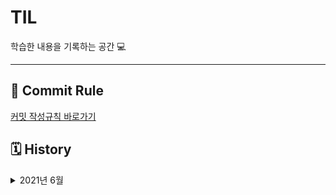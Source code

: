 # TIL
학습한 내용을 기록하는 공간 💻

---
## 🔏 Commit Rule
[커밋 작성규칙 바로가기](https://github.com/sonsurim/TIL/blob/main/Rules/TIL_Rules.md)


## 🗓 History

<details>
<summary> 2021년 6월 </summary>

#### 6월 19일

- [x] [TIL 저장소 정리](https://github.com/sonsurim/TIL)
- [ ] [ES6로 CRUD 구현하기]()

#### 6월 21일
- [x] TypeScript 강의 듣기
- [x] TypeScript 정리
  - [TypeScript](https://github.com/sonsurim/TIL/blob/main/TypeScript/TypeScript.md)
  - [TypeScript_practice](https://github.com/sonsurim/TIL/blob/main/TypeScript/TypeScript_practice.md)
  - [tsconfig.json](https://github.com/sonsurim/TIL/blob/main/TypeScript/tsconfig.json.md)
- [x] [JS Doc 정리](https://github.com/sonsurim/TIL/tree/main/JS%20Doc)

#### 6월 22일
- [x] TypeScript 강의 듣기
- [x] [TypeScript_type 정리](https://github.com/sonsurim/TIL/blob/main/TypeScript/TypeScript_type.md)

#### 6월 23일
- [x] TypeScript 강의 듣기
- [x] [TypeScript_type 정리](https://github.com/sonsurim/TIL/blob/main/TypeScript/TypeScript_type.md)
- [x] [TypeScript_interface 정리](https://github.com/sonsurim/TIL/blob/main/TypeScript/TypeScript_interface.md)
- [x] [TypeScript_type-aliases 정리](https://github.com/sonsurim/TIL/blob/main/TypeScript/TypeScript_type-aliases.md)

#### 6월 24일
- [x] TypeScript 강의 듣기
- [x] [TypeScript_operator 정리](https://github.com/sonsurim/TIL/blob/main/TypeScript/TypeScript_operator.md)
- [x] [TypeScript_enum 정리](https://github.com/sonsurim/TIL/blob/main/TypeScript/TypeScript_enum.md)
- [x] [JavaScript_class 정리](https://github.com/sonsurim/TIL/blob/main/JavaScript/JavaScript_class.md)
- [x] [JavaScript_prototype 정리](https://github.com/sonsurim/TIL/blob/main/JavaScript/JavaScript_prototype.md)
- [x] [TypeScript_class 정리](https://github.com/sonsurim/TIL/blob/main/TypeScript/TypeScript_class.md)
- [x] [TypeScript_generics 정리](https://github.com/sonsurim/TIL/blob/main/TypeScript/TypeScript_generics.md)
</details>
